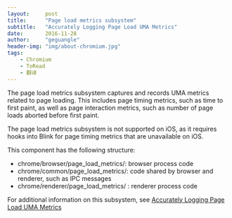 ```yaml
---
layout:     post
title:      "Page load metrics subsystem"
subtitle:   "Accurately Logging Page Load UMA Metrics"
date:       2016-11-28
author:     "geguangle"
header-img: "img/about-chromium.jpg"
tags:
    - Chromium
    - ToRead
    - 翻译
---
```



The page load metrics subsystem captures and records UMA metrics related to
page loading. This includes page timing metrics, such as time to first
paint, as well as page interaction metrics, such as number of page loads
aborted before first paint.

The page load metrics subsystem is not supported on iOS, as it requires hooks
into Blink for page timing metrics that are unavailable on iOS.

This component has the following structure:
- chrome/browser/page_load_metrics/: browser process code
- chrome/common/page_load_metrics/: code shared by browser and renderer, such
                                    as IPC messages
- chrome/renderer/page_load_metrics/ : renderer process code

For additional information on this subsystem, see
[Accurately Logging Page Load UMA Metrics](https://docs.google.com/document/d/1HJsJ5W2H_3qRdqPAUgAEo10AF8gXPTXZLUET4X4_sII/edit)


